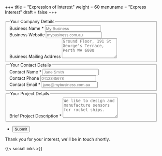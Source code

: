 +++
title = "Expression of Interest"
weight = 60
menuname = "Express Interest"
draft = false
+++

<form id="contactform" method="post" action="https://formspree.io/systemhealthlab@gmail.com">
	<fieldset>
		<legend>Your Company Details</legend>
		<div class="field half first">
			<label for="business_name">Business Name *</label>
			<input type="text" name="business_name" id="business_name" placeholder="My Business" required/>
		</div>
		<div class="field half">
			<label for="business_website">Business Website</label>
			<input type="text" name="business_website" id="business_website" placeholder="mybusiness.com.au"/>
		</div>
		<div class="field">
			<label for="business_mailing">Business Mailing Address</label>
			<textarea name="business_mailing" id="business_mailing" rows="4" placeholder="Ground Floor, 191 St George's Terrace, Perth WA 6000"></textarea>
		</div>
	</fieldset>
	<fieldset>
    <legend>Your Contact Details</legend>
		<div class="field">
			<label for="contact_name">Contact Name *</label>
			<input type="text" name="contact_name" id="contact_name" placeholder="Jane Smith" required/>
		</div>
		<div class="field half first">
			<label for="contact_phone">Contact Phone</label>
			<input type="text" name="contact_phone" id="contact_phone" placeholder="0412345678"/>
		</div>
		<div class="field half">
			<label for="contact_email">Contact Email *</label>
			<input type="email" id="contact_email" name="contact_email" placeholder="jane@mybusiness.com.au" required/>
		</div>
	</fieldset>
	<fieldset>
    <legend>Your Project Details</legend>
		<div class="field">
			<label for="project_description">Brief Project Description *</label>
			<textarea name="project_description" id="project_description" rows="4" placeholder="We like to design and manufacture sensors for rocket ships." required></textarea>
		</div>
	</fieldset>
	<ul class="actions">
		<li><input type="submit" value="Submit" class="special" /></li>
	</ul>
	<input type="hidden" name="_next" value="?sent#eoi" />
	<input type="hidden" name="_subject" value="Living Lab EOI Submission" />
	<input type="text" name="_gotcha" style="display:none" />
</form>
<span id="contactformsent">Thank you for your interest, we'll be in touch shortly.</span>

<script>
$(document).ready(function($) {
	$(function(){
		if (window.location.search == "?sent") {
			$('#contactform').hide();
			$('#contactformsent').show();
		} else {
			$('#contactformsent').hide();
		}
	});
});
</script>


{{< socialLinks >}}
